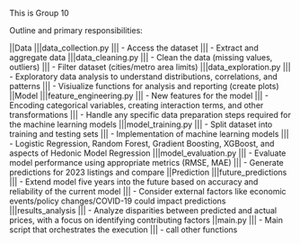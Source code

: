 This is Group 10

Outline and primary responsibilities:

||Data
|||data_collection.py
|||    - Access the dataset
|||    - Extract and aggregate data
|||data_cleaning.py
|||    - Clean the data (missing values, outliers)
|||    - Filter dataset (cities/metro area limits)
|||data_exploration.py
|||    - Exploratory data analysis to understand distributions, correlations, and patterns
|||    - Visiualize functions for analysis and reporting (create plots)
||Model
|||feature_engineering.py
|||    - New features for the model
|||        - Encoding categorical variables, creating interaction terms, and other transformations
|||    - Handle any specific data preparation steps required for the machine learning models
|||model_training.py
|||    - Split dataset into training and testing sets
|||    - Implementation of machine learning models
|||        - Logistic Regression, Random Forest, Gradient Boosting, XGBoost, and aspects of Hedonic Model Regression
|||model_evaluation.py
|||    - Evaluate model performance using appropriate metrics (RMSE, MAE)
|||    - Generate predictions for 2023 listings and compare
||Prediction
|||future_predictions
|||    - Extend model five years into the future based on accuracy and reliability of the current model
|||    - Consider external factors like economic events/policy changes/COVID-19 could impact predictions
|||results_analysis
|||    - Analyze disparities between predicted and actual prices, with a focus on identifying contributing factors
||main.py
|||    - Main script that orchestrates the execution
|||    - call other functions